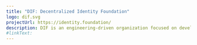 ```yaml
---
title: "DIF: Decentralized Identity Foundation"
logo: dif.svg
projectUrl: https://identity.foundation/
description: DIF is an engineering-driven organization focused on developing the foundational elements necessary to establish an open ecosystem for decentralized identity and ensure interop between all participants.
#linkText: 
---
```

